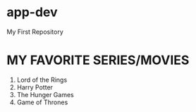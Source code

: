# app-dev
My First Repository
#  **MY FAVORITE SERIES/MOVIES**
1. Lord of the Rings
2. Harry Potter
3. The Hunger Games
4. Game of Thrones
